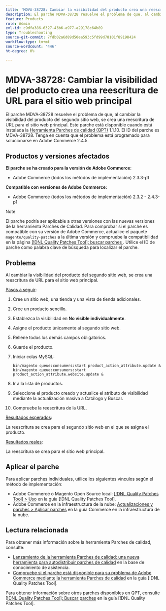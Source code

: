 ```yaml
---
title: 'MDVA-38728: Cambiar la visibilidad del producto crea una reescritura de URL para el sitio web principal'
description: El parche MDVA-38728 resuelve el problema de que, al cambiar la visibilidad del producto del segundo sitio web, se crea una reescritura de URL para el sitio web principal. Este parche está disponible cuando está instalada la [Quality Patches Tool (QPT)](https://experienceleague.adobe.com/es/docs/commerce-operations/tools/quality-patches-tool/quality-patches-tool-to-self-serve-quality-patches) 1.1.10. El ID del parche es MDVA-38728. Tenga en cuenta que el problema está programado para solucionarse en Adobe Commerce 2.4.5.
feature: Products
role: Admin
exl-id: c9dfa386-6327-43b6-a977-a29178c64b89
type: Troubleshooting
source-git-commit: 7fdb02a6d89d50ea593c5fd99d78101f89198424
workflow-type: tm+mt
source-wordcount: '446'
ht-degree: 0%

---
```


# MDVA-38728: Cambiar la visibilidad del producto crea una reescritura de URL para el sitio web principal

El parche MDVA-38728 resuelve el problema de que, al cambiar la visibilidad del producto del segundo sitio web, se crea una reescritura de URL para el sitio web principal. Este parche está disponible cuando está instalada la [Herramienta Parches de calidad (QPT)](https://experienceleague.adobe.com/es/docs/commerce-operations/tools/quality-patches-tool/quality-patches-tool-to-self-serve-quality-patches) 1.1.10. El ID del parche es MDVA-38728. Tenga en cuenta que el problema está programado para solucionarse en Adobe Commerce 2.4.5.

## Productos y versiones afectados

**El parche se ha creado para la versión de Adobe Commerce:**

* Adobe Commerce (todos los métodos de implementación) 2.3.3-p1

**Compatible con versiones de Adobe Commerce:**

* Adobe Commerce (todos los métodos de implementación) 2.3.2 - 2.4.3-p1

>[!NOTE]
>
>El parche podría ser aplicable a otras versiones con las nuevas versiones de la herramienta Parches de Calidad. Para comprobar si el parche es compatible con su versión de Adobe Commerce, actualice el paquete `magento/quality-patches` a la última versión y compruebe la compatibilidad en la página [[!DNL Quality Patches Tool]: buscar parches ](https://experienceleague.adobe.com/es/docs/commerce-operations/tools/quality-patches-tool/quality-patches-tool-to-self-serve-quality-patches). Utilice el ID de parche como palabra clave de búsqueda para localizar el parche.

## Problema

Al cambiar la visibilidad del producto del segundo sitio web, se crea una reescritura de URL para el sitio web principal.

<u>Pasos a seguir</u>:

1. Cree un sitio web, una tienda y una vista de tienda adicionales.
1. Cree un producto sencillo.
1. Establezca la visibilidad en **No visible individualmente**.
1. Asigne el producto únicamente al segundo sitio web.
1. Rellene todos los demás campos obligatorios.
1. Guarde el producto.
1. Iniciar colas MySQL:

   ```mysql
   bin/magento queue:consumers:start product_action_attribute.update &
   bin/magento queue:consumers:start product_action_attribute.website.update &
   ```

1. Ir a la lista de productos.
1. Seleccione el producto creado y actualice el atributo de visibilidad mediante la actualización masiva a Catálogo y Buscar.
1. Compruebe la reescritura de la URL.

<u>Resultados esperados</u>:

La reescritura se crea para el segundo sitio web en el que se asigna el producto.

<u>Resultados reales</u>:

La reescritura se crea para el sitio web principal.

## Aplicar el parche

Para aplicar parches individuales, utilice los siguientes vínculos según el método de implementación:

* Adobe Commerce o Magento Open Source local: [[!DNL Quality Patches Tool] > Uso](/help/tools/quality-patches-tool/usage.md) en la guía [!DNL Quality Patches Tool].
* Adobe Commerce en la infraestructura de la nube: [Actualizaciones y parches > Aplicar parches](https://experienceleague.adobe.com/docs/commerce-cloud-service/user-guide/develop/upgrade/apply-patches.html?lang=es) en la guía Commerce en la infraestructura de la nube.

## Lectura relacionada

Para obtener más información sobre la herramienta Parches de calidad, consulte:

* [Lanzamiento de la herramienta Parches de calidad: una nueva herramienta para autodistribuir parches de calidad](https://experienceleague.adobe.com/es/docs/commerce-operations/tools/quality-patches-tool/quality-patches-tool-to-self-serve-quality-patches) en la base de conocimiento de asistencia.
* [Compruebe si el parche está disponible para su problema de Adobe Commerce mediante la herramienta Parches de calidad](/help/tools/quality-patches-tool/patches-available-in-qpt/check-patch-for-magento-issue-with-magento-quality-patches.md) en la guía [!DNL Quality Patches Tool].

Para obtener información sobre otros parches disponibles en QPT, consulte [[!DNL Quality Patches Tool]: Buscar parches](https://experienceleague.adobe.com/tools/commerce-quality-patches/index.html?lang=es) en la guía [!DNL Quality Patches Tool].
